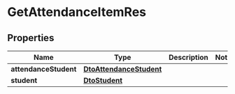 
# GetAttendanceItemRes

## Properties
| Name | Type | Description | Notes |
| ------------ | ------------- | ------------- | ------------- |
| **attendanceStudent** | [**DtoAttendanceStudent**](DtoAttendanceStudent.md) |  |  |
| **student** | [**DtoStudent**](DtoStudent.md) |  |  |



